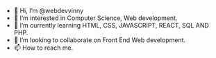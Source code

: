 - 👋 Hi, I’m @webdevvinny
- 👀 I’m interested in Computer Science, Web development.
- 🌱 I’m currently learning HTML, CSS, JAVASCRIPT, REACT, SQL AND PHP. 
- 💞️ I’m looking to collaborate on Front End Web development.
- 📫 How to reach me.

<!---
webdevvinny/webdevvinny is a ✨ special ✨ repository because its `README.md` (this file) appears on your GitHub profile.
You can click the Preview link to take a look at your changes.
--->
